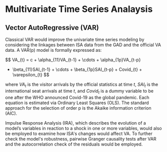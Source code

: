 # Multivariate Time Series Analaysis
## Vector AutoRegressive (VAR)

Classical VAR would improve the univariate time series modeling by considering the linkages between ISA data from the GAD and the official VA data. A VAR(p) model is formally expressed as:

$$
VA_{t} = c + \alpha_{11}VA_{t-1} + \cdots + \alpha_{1p}VA_{t-p} 
+ \beta_{11}SAI_{t-1} + \cdots + \beta_{1p}SAI_{t-p} + Covid_{t} + \varepsilon_{t} 
$$

where $VA_t$ is the visitor arrivals by the official statistics at time $t$, $SAI_t$ is the international seat arrivals at time $t$, and $Covid_t$ is a dummy variable to be one after the WHO announced Covid-19 as the global pandemic. Each equation is estimated via Ordinary Least Squares (OLS). The standard approach for the selection of order p is the Akaike information criterion (AIC).

Impulse Response Analysis (IRA), which describes the evolution of a model’s variables in reaction to a shock in one or more variables, would also be employed to examine how ISA's changes would affect VA. To further check the model's robustness, pairwise Granger causality tests after VAR and the autocorrelation check of the residuals would be employed.
